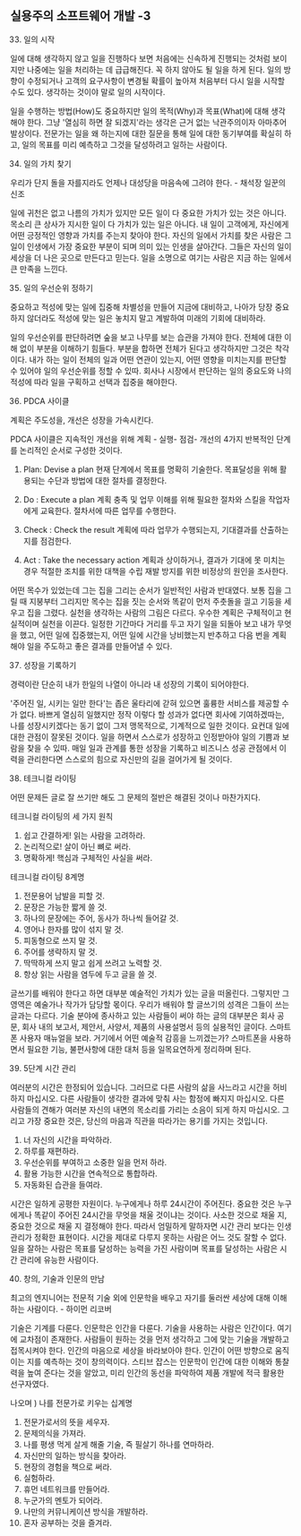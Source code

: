 ## 실용주의 소프트웨어 개발 -3

33) 일의 시작

  일에 대해 생각하지 않고 일을 진행하다 보면 처음에는 신속하게 진행되는 것처럼 보이지만 나중에는 일을 처리하는 데 급급해진다. 꼭 하지 않아도 될 일을 하게 된다. 일의 방향이 수정되거나 고객의 요구사항이 변경될 확률이 높아져 처음부터 다시 일을 시작할 수도 있다. 생각하는 것이야 말로 일의 시작이다.

  일을 수행하는 방법(How)도 중요하지만 일의 목적(Why)과 목표(What)에 대해 생각해야 한다. 그냥 '열심히 하면 잘 되겠지'라는 생각은 근거 없는 낙관주의이자 아마추어 발상이다. 전문가는 일을 왜 하는지에 대한 질문을 통해 일에 대한 동기부여를 확실히 하고, 일의 목표를 미리 예측하고 그것을 달성하려고 일하는 사람이다.


34) 일의 가치 찾기

  우리가 단지 돌을 자를지라도 언제나 대성당을 마음속에 그려야 한다. - 채석장 일꾼의 신조

  일에 귀천은 없고 나름의 가치가 있지만 모든 일이 다 중요한 가치가 있는 것은 아니다. 목소리 큰 상사가 지시한 일이 다 가치가 있는 일은 아니다. 내 일이 고객에게, 자신에게 어떤 긍정적인 영향과 가치를 주는지 찾아야 한다. 자신의 일에서 가치를 찾은 사람은 그 일이 인생에서 가장 중요한 부분이 되며 의미 있는 인생을 살아간다. 그들은 자신의 일이 세상을 더 나은 곳으로 만든다고 믿는다. 일을 소명으로 여기는 사람은 지금 하는 일에서 큰 만족을 느낀다.


35) 일의 우선순위 정하기

  중요하고 적성에 맞는 일에 집중해 차별성을 만들어 지금에 대비하고, 나아가 당장 중요하지 않더라도 적성에 맞는 일은 놓치지 말고 계발하여 미래의 기회에 대비하라.

  일의 우선순위를 판단하려면 숲을 보고 나무를 보는 습관을 가져야 한다. 전체에 대한 이해 없이 부분을 이해하기 힘들다. 부분을 합하면 전체가 된다고 생각하지만 그것은 착각이다. 내가 하는 일이 전체의 일과 어떤 연관이 있는지, 어떤 영향을 미치는지를 판단할 수 있어야 일의 우선순위를 정할 수 있따. 회사나 시장에서 판단하는 일의 중요도와 나의 적성에 따라 일을 구획하고 선택과 집중을 해야한다.


36) PDCA 사이클

  계획은 주도성을, 개선은 성장을 가속시킨다.

  PDCA 사이클은 지속적인 개선을 위해 계획 - 실행- 점검- 개선의 4가지 반복적인 단계를 논리적인 순서로 구성한 것이다.
  
  1. Plan: Devise a plan
   현재 단계에서 목표를 명확히 기술한다.
   목표달성을 위해 활용되는 수단과 방법에 대한 절차를 결정한다.

  2. Do : Execute a plan
   계획 충족 및 업무 이해를 위해 필요한 절차와 스킬을 작업자에게 교육한다.
   절차서에 따른 업무를 수행한다.

  3. Check : Check the result
   계획에 따라 업무가 수행되는지, 기대결과를 산출하는지를 점검한다.

  4. Act : Take the necessary action
   계획과 상이하거나, 결과가 기대에 못 미치는 경우 적절한 조치를 위한 대책을 수립
   재발 방지를 위한 비정상의 원인을 조사한다.

  어떤 목수가 있었는데 그는 집을 그리는 순서가 일반적인 사람과 반대였다. 보통 집을 그릴 때 지붕부터 그리지만 목수는 집을 짓는 순서와 똑같이 먼저 주춧돌을 긜고 기둥을 세우고 집을 그렸다. 실천을 생각하는 사람의 그림은 다르다. 우수한 계획은 구체적이고 현실적이며 실천을 이끈다.
  일정한 기간마다 거리를 두고 자기 일을 되돌아 보고 내가 무엇을 했고, 어떤 일에 집중했는지, 어떤 일에 시간을 낭비했는지 반추하고 다음 번을 계획해야 일을 주도하고 좋은 결과를 만들어낼 수 있다.


37) 성장을 기록하기
 
  경력이란 단순히 내가 한일의 나열이 아니라 내 성장의 기록이 되어야한다.

  '주어진 일, 시키는 일만 한다'는 좁은 울타리에 갇혀 있으면 훌륭한 서비스를 제공할 수가 없다. 바쁘게 열심히 일했지만 정작 이렇다 할 성과가 없다면 회사에 기여하겠따는, 나를 성장시키겠다는 동기 없이 그저 맹목적으로, 기계적으로 일한 것이다. 요컨대 일에 대한 관점이 잘못된 것이다. 일을 하면서 스스로가 성장하고 인정받아야 일의 기쁨과 보람을 찾을 수 있따. 매일 일과 관계를 통한 성장을 기록하고 비즈니스 성공 관점에서 이력을 관리한다면 스스로의 힘으로 자신만의 길을 걸어가게 될 것이다.

38) 테크니컬 라이팅

  어떤 문제든 글로 잘 쓰기만 해도 그 문제의 절반은 해결된 것이나 마찬가지다.

  테크니컬 라이팅의 세 가지 원칙
   1. 쉽고 간결하게! 읽는 사람을 고려하라.
   2. 논리적으로! 살이 아닌 뼈로 써라.
   3. 명확하게! 핵심과 구체적인 사실을 써라.

  테크니컬 라이팅 8계명
   1. 전문용어 남발을 피할 것.
   2. 문장은 가능한 짧게 쓸 것.
   3. 하나의 문장에는 주어, 동사가 하나씩 들어갈 것.
   4. 영어나 한자를 많이 섞지 말 것.
   5. 피동형으로 쓰지 말 것.
   6. 주어를 생략하지 말 것.
   7. 딱딱하게 쓰지 말고 쉽게 쓰려고 노력할 것.
   8. 항상 읽는 사람을 염두에 두고 글을 쓸 것.

  글쓰기를 배워야 한다고 하면 대부분 예술적인 가치가 있는 글을 떠올린다. 그렇지만 그 영역은 예술가나 작가가 담당할 몫이다. 우리가 배워야 할 글쓰기의 성격은 그들이 쓰는 글과는 다르다. 기술 분야에 종사하고 있는 사람들이 써야 하는 글의 대부분은 회사 공문, 회사 내의 보고서, 제안서, 사양서, 제품의 사용설명서 등의 실용적인 글이다. 스마트폰 사용자 매뉴얼을 보라. 거기에서 어떤 예술적 감흥을 느끼겠는가? 스마트폰을 사용하면서 필요한 기능, 불편사항에 대한 대처 등을 일목요연하게 정리하며 된다.

39) 5단계 시간 관리

  여러분의 시간은 한정되어 있습니다. 그러므로 다른 사람의 삶을 사느라고 시간을 허비하지 마십시오. 다른 사람들이 생각한 결과에 맞춰 사는 함정에 빠지지 마십시오. 다른 사람들의 견해가 여러분 자신의 내면의 목소리를 가리는 소음이 되게 하지 마십시오. 그리고 가장 중요한 것은, 당신의 마음과 직관을 따라가는 용기를 가지는 것입니다.

  1. 너 자신의 시간을 파악하라.
  2. 하루를 재편하라.
  3. 우선순위를 부여하고 소중한 일을 먼저 하라.
  4. 활용 가능한 시간을 연속적으로 통합하라.
  5. 자동화된 습관을 들여라.

  시간은 일하게 공평한 자원이다. 누구에게나 하루 24시간이 주어진다.
  중요한 것은 누구에게나 똑같이 주어진 24시간을 무엇을 채울 것이냐는 것이다. 사소한 것으로 채울 지, 중요한 것으로 채울 지 결정해야 한다. 따라서 엄밀하게 말하자면 시간 관리 보다는 인생 관리가 정확한 표현이다. 시간을 제대로 다루지 못하는 사람은 어느 것도 잘할 수 없다. 일을 잘하는 사람은 목표를 달성하는 능력을 가진 사람이며 목표를 달성하는 사람은 시간 관리에 유능한 사람이다.

40) 창의, 기술과 인문의 만남

  최고의 엔지니어는 전문적 기술 외에 인문학을 배우고 자기를 둘러싼 세상에 대해 이해하는 사람이다. - 하이먼 리코버

  기술은 기계를 다룬다. 인문학은 인간을 다룬다. 기술을 사용하는 사람은 인간이다. 여기에 교차점이 존재한다. 사람들이 원하는 것을 먼저 생각하고 그에 맞는 기술을 개발하고 접목시켜야 한다. 인간의 마음으로 세상을 바라보아야 한다. 인간이 어떤 방향으로 움직이는 지를 예측하는 것이 창의력이다. 스티브 잡스는 인문학이 인간에 대한 이해와 통찰력을 높여 준다는 것을 알았고, 미리 인간의 동선을 파악하여 제품 개발에 적극 활용한 선구자였다.


나오며 ) 나를 전문가로 키우는 십계명

1. 전문가로서의 뜻을 세우자.
2. 문제의식을 가져라.
3. 나를 평생 먹게 살게 해줄 기술, 즉 필살기 하나를 연마하라.
4. 자신만의 일하는 방식을 찾아라.
5. 현장의 경험을 책으로 써라.
6. 실험하라.
7. 휴먼 네트워크를 만들어라.
8. 누군가의 멘토가 되어라.
9. 나만의 커뮤니케이션 방식을 개발하라.
10. 혼자 공부하는 것을 즐겨라.

  